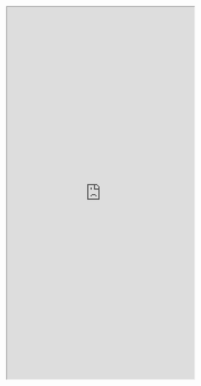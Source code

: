 <iframe 
src="https://coda.io/embed/jD38E5fJk_/#Full-Active-Inference-Ontology_tuuOJ_Ew/r174&view=full&viewMode=embedplay&hideSections=true" 
width=900 
height=1000 
style="max-width: 100%;" 
allow="fullscreen">
</iframe>